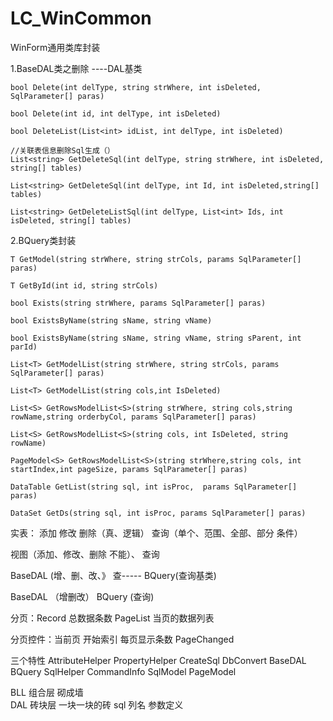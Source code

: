 # LC_WinCommon
WinForm通用类库封装

1.BaseDAL类之删除  ----DAL基类

    bool Delete(int delType, string strWhere, int isDeleted, SqlParameter[] paras)
    
    bool Delete(int id, int delType, int isDeleted)
    
    bool DeleteList(List<int> idList, int delType, int isDeleted)
    
    //关联表信息删除Sql生成（）
    List<string> GetDeleteSql(int delType, string strWhere, int isDeleted, string[] tables)
    
    List<string> GetDeleteSql(int delType, int Id, int isDeleted,string[] tables)
    
    List<string> GetDeleteListSql(int delType, List<int> Ids, int isDeleted, string[] tables)
    
2.BQuery类封装

    T GetModel(string strWhere, string strCols, params SqlParameter[] paras)
   
    T GetById(int id, string strCols)
   
    bool Exists(string strWhere, params SqlParameter[] paras)
   
    bool ExistsByName(string sName, string vName)
   
    bool ExistsByName(string sName, string vName, string sParent, int parId)
   
    List<T> GetModelList(string strWhere, string strCols, params SqlParameter[] paras)
   
    List<T> GetModelList(string cols,int IsDeleted)
   
    List<S> GetRowsModelList<S>(string strWhere, string cols,string rowName,string orderbyCol, params SqlParameter[] paras)
   
    List<S> GetRowsModelList<S>(string cols, int IsDeleted, string rowName)
   
    PageModel<S> GetRowsModelList<S>(string strWhere,string cols, int startIndex,int pageSize, params SqlParameter[] paras)

    DataTable GetList(string sql, int isProc,  params SqlParameter[] paras)
   
    DataSet GetDs(string sql, int isProc, params SqlParameter[] paras)

实表： 添加   修改  删除（真、逻辑） 查询（单个、范围、全部、部分   条件）
   
视图（添加、修改、删除 不能）、   查询

BaseDAL (增、删、改、》 查----- BQuery(查询基类)

BaseDAL （增删改）  BQuery (查询)

分页：Record   总数据条数    PageList 当页的数据列表   
   
分页控件：当前页   开始索引   每页显示条数    PageChanged   

三个特性  AttributeHelper   PropertyHelper   CreateSql  DbConvert BaseDAL  BQuery   SqlHelper  CommandInfo   SqlModel   PageModel

BLL  组合层   砌成墙     
DAL  砖块层  一块一块的砖   sql   列名    参数定义  

